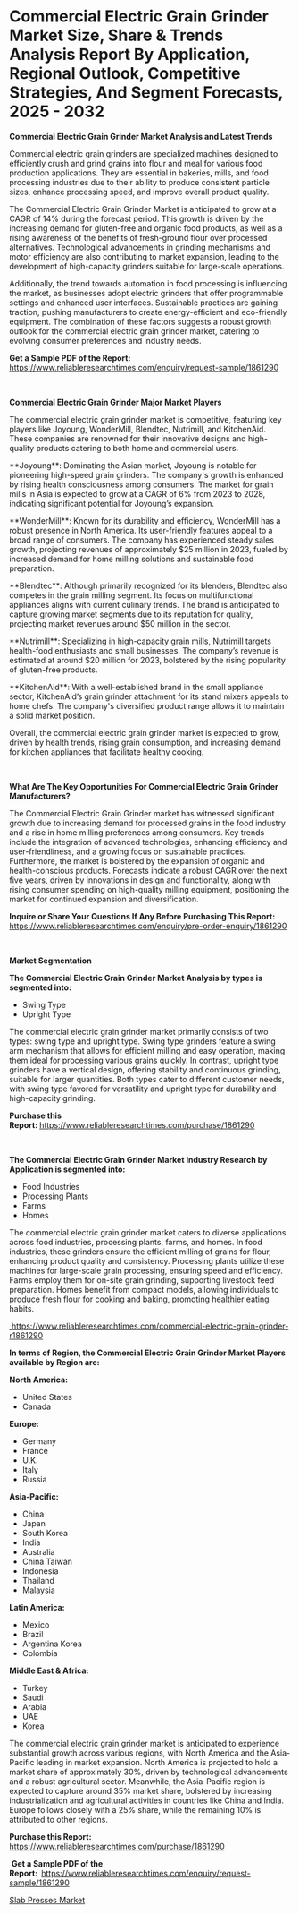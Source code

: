 <p><h1>Commercial Electric Grain Grinder Market Size, Share & Trends Analysis Report By Application, Regional Outlook, Competitive Strategies, And Segment Forecasts, 2025 - 2032</h1></p><p><strong>Commercial Electric Grain Grinder Market Analysis and Latest Trends</strong></p>
<p><p>Commercial electric grain grinders are specialized machines designed to efficiently crush and grind grains into flour and meal for various food production applications. They are essential in bakeries, mills, and food processing industries due to their ability to produce consistent particle sizes, enhance processing speed, and improve overall product quality.</p><p>The Commercial Electric Grain Grinder Market is anticipated to grow at a CAGR of 14% during the forecast period. This growth is driven by the increasing demand for gluten-free and organic food products, as well as a rising awareness of the benefits of fresh-ground flour over processed alternatives. Technological advancements in grinding mechanisms and motor efficiency are also contributing to market expansion, leading to the development of high-capacity grinders suitable for large-scale operations.</p><p>Additionally, the trend towards automation in food processing is influencing the market, as businesses adopt electric grinders that offer programmable settings and enhanced user interfaces. Sustainable practices are gaining traction, pushing manufacturers to create energy-efficient and eco-friendly equipment. The combination of these factors suggests a robust growth outlook for the commercial electric grain grinder market, catering to evolving consumer preferences and industry needs.</p></p>
<p><strong>Get a Sample PDF of the Report:&nbsp;</strong> <a href="https://www.reliableresearchtimes.com/enquiry/request-sample/1861290?utm_campaign=3067&utm_medium=2&utm_source=Github&utm_content=ia&utm_term=12042025&utm_id=commercial-electric-grain-grinder">https://www.reliableresearchtimes.com/enquiry/request-sample/1861290</a></p>
<p>&nbsp;</p>
<p><strong>Commercial Electric Grain Grinder Major Market Players</strong></p>
<p><p>The commercial electric grain grinder market is competitive, featuring key players like Joyoung, WonderMill, Blendtec, Nutrimill, and KitchenAid. These companies are renowned for their innovative designs and high-quality products catering to both home and commercial users.</p><p>**Joyoung**: Dominating the Asian market, Joyoung is notable for pioneering high-speed grain grinders. The company's growth is enhanced by rising health consciousness among consumers. The market for grain mills in Asia is expected to grow at a CAGR of 6% from 2023 to 2028, indicating significant potential for Joyoung’s expansion. </p><p>**WonderMill**: Known for its durability and efficiency, WonderMill has a robust presence in North America. Its user-friendly features appeal to a broad range of consumers. The company has experienced steady sales growth, projecting revenues of approximately $25 million in 2023, fueled by increased demand for home milling solutions and sustainable food preparation.</p><p>**Blendtec**: Although primarily recognized for its blenders, Blendtec also competes in the grain milling segment. Its focus on multifunctional appliances aligns with current culinary trends. The brand is anticipated to capture growing market segments due to its reputation for quality, projecting market revenues around $50 million in the sector.</p><p>**Nutrimill**: Specializing in high-capacity grain mills, Nutrimill targets health-food enthusiasts and small businesses. The company’s revenue is estimated at around $20 million for 2023, bolstered by the rising popularity of gluten-free products. </p><p>**KitchenAid**: With a well-established brand in the small appliance sector, KitchenAid’s grain grinder attachment for its stand mixers appeals to home chefs. The company's diversified product range allows it to maintain a solid market position. </p><p>Overall, the commercial electric grain grinder market is expected to grow, driven by health trends, rising grain consumption, and increasing demand for kitchen appliances that facilitate healthy cooking.</p></p>
<p>&nbsp;</p>
<p><strong>What Are The Key Opportunities For Commercial Electric Grain Grinder Manufacturers?</strong></p>
<p><p>The Commercial Electric Grain Grinder market has witnessed significant growth due to increasing demand for processed grains in the food industry and a rise in home milling preferences among consumers. Key trends include the integration of advanced technologies, enhancing efficiency and user-friendliness, and a growing focus on sustainable practices. Furthermore, the market is bolstered by the expansion of organic and health-conscious products. Forecasts indicate a robust CAGR over the next five years, driven by innovations in design and functionality, along with rising consumer spending on high-quality milling equipment, positioning the market for continued expansion and diversification.</p></p>
<p><strong>Inquire or Share Your Questions If Any Before Purchasing This Report:</strong> <a href="https://www.reliableresearchtimes.com/enquiry/pre-order-enquiry/1861290?utm_campaign=3067&utm_medium=2&utm_source=Github&utm_content=ia&utm_term=12042025&utm_id=commercial-electric-grain-grinder">https://www.reliableresearchtimes.com/enquiry/pre-order-enquiry/1861290</a></p>
<p>&nbsp;</p>
<p><strong>Market Segmentation</strong></p>
<p><strong>The Commercial Electric Grain Grinder Market Analysis by types is segmented into:</strong></p>
<p><ul><li>Swing Type</li><li>Upright Type</li></ul></p>
<p><p>The commercial electric grain grinder market primarily consists of two types: swing type and upright type. Swing type grinders feature a swing arm mechanism that allows for efficient milling and easy operation, making them ideal for processing various grains quickly. In contrast, upright type grinders have a vertical design, offering stability and continuous grinding, suitable for larger quantities. Both types cater to different customer needs, with swing type favored for versatility and upright type for durability and high-capacity grinding.</p></p>
<p><strong>Purchase this Report:&nbsp;</strong><a href="https://www.reliableresearchtimes.com/purchase/1861290?utm_campaign=3067&utm_medium=2&utm_source=Github&utm_content=ia&utm_term=12042025&utm_id=commercial-electric-grain-grinder">https://www.reliableresearchtimes.com/purchase/1861290</a></p>
<p>&nbsp;</p>
<p><strong>The Commercial Electric Grain Grinder Market Industry Research by Application is segmented into:</strong></p>
<p><ul><li>Food Industries</li><li>Processing Plants</li><li>Farms</li><li>Homes</li></ul></p>
<p><p>The commercial electric grain grinder market caters to diverse applications across food industries, processing plants, farms, and homes. In food industries, these grinders ensure the efficient milling of grains for flour, enhancing product quality and consistency. Processing plants utilize these machines for large-scale grain processing, ensuring speed and efficiency. Farms employ them for on-site grain grinding, supporting livestock feed preparation. Homes benefit from compact models, allowing individuals to produce fresh flour for cooking and baking, promoting healthier eating habits.</p></p>
<p><a href="https://www.reliableresearchtimes.com/commercial-electric-grain-grinder-r1861290?utm_campaign=3067&utm_medium=2&utm_source=Github&utm_content=ia&utm_term=12042025&utm_id=commercial-electric-grain-grinder">&nbsp;https://www.reliableresearchtimes.com/commercial-electric-grain-grinder-r1861290</a></p>
<p><strong>In terms of Region, the Commercial Electric Grain Grinder Market Players available by Region are:</strong></p>
<p>
    <p> <strong> North America: </strong>
        <ul>
            <li>United States</li>
            <li>Canada</li>
        </ul>
        </p> 
    <p> <strong> Europe: </strong>
        <ul>
            <li>Germany</li>
            <li>France</li>
            <li>U.K.</li>
            <li>Italy</li>
            <li>Russia</li>
        </ul>
        </p> 
    <p> <strong> Asia-Pacific: </strong>
        <ul>
            <li>China</li>
            <li>Japan</li>
            <li>South Korea</li>
            <li>India</li>
            <li>Australia</li>
            <li>China Taiwan</li>
            <li>Indonesia</li>
            <li>Thailand</li>
            <li>Malaysia</li>
        </ul>
        </p> 
    <p> <strong> Latin America: </strong>
        <ul>
            <li>Mexico</li>
            <li>Brazil</li>
            <li>Argentina Korea</li>
            <li>Colombia</li>
        </ul>
        </p> 
    <p> <strong> Middle East & Africa: </strong>
        <ul>
            <li>Turkey</li>
            <li>Saudi</li>
            <li>Arabia</li>
            <li>UAE</li>
            <li>Korea</li>
        </ul>
    </p>
    </p>
<p><p>The commercial electric grain grinder market is anticipated to experience substantial growth across various regions, with North America and the Asia-Pacific leading in market expansion. North America is projected to hold a market share of approximately 30%, driven by technological advancements and a robust agricultural sector. Meanwhile, the Asia-Pacific region is expected to capture around 35% market share, bolstered by increasing industrialization and agricultural activities in countries like China and India. Europe follows closely with a 25% share, while the remaining 10% is attributed to other regions.</p></p>
<p><strong>Purchase this Report: </strong><a href="https://www.reliableresearchtimes.com/purchase/1861290?utm_campaign=3067&utm_medium=2&utm_source=Github&utm_content=ia&utm_term=12042025&utm_id=commercial-electric-grain-grinder">https://www.reliableresearchtimes.com/purchase/1861290</a></p>
<p>&nbsp;<strong>Get a Sample PDF of the Report:&nbsp;&nbsp;</strong><a href="https://www.reliableresearchtimes.com/enquiry/request-sample/1861290?utm_campaign=3067&utm_medium=2&utm_source=Github&utm_content=ia&utm_term=12042025&utm_id=commercial-electric-grain-grinder">https://www.reliableresearchtimes.com/enquiry/request-sample/1861290</a></p>
<p><strong></strong></p>
<p><p><a href="https://github.com/elodielamto06/Market-Research-Report-List-1/blob/main/slab-presses-market.md?utm_campaign=3067&utm_medium=2&utm_source=Github&utm_content=ia&utm_term=12042025&utm_id=commercial-electric-grain-grinder">Slab Presses Market</a></p></p>